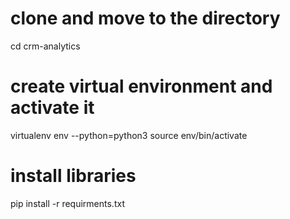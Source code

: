# clone and move to the directory
cd crm-analytics
# create virtual environment and activate it
virtualenv env --python=python3
source env/bin/activate
# install libraries
pip install -r requirments.txt
